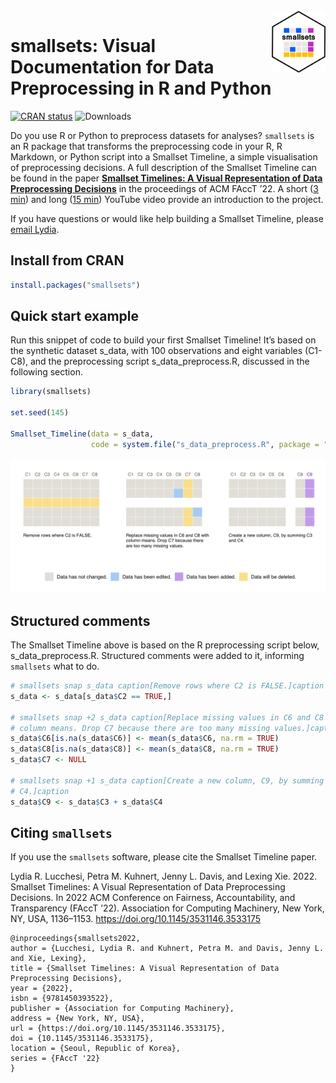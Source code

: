 
<br/>

<img src="man/figures/hex_sticker.png" width="17%" style="float: right;" style="display: block; padding= 1%" />

# smallsets: Visual Documentation for Data Preprocessing in R and Python

[![CRAN
status](https://www.r-pkg.org/badges/version/smallsets)](https://CRAN.R-project.org/package=smallsets)
![Downloads](https://cranlogs.r-pkg.org/badges/grand-total/smallsets)

Do you use R or Python to preprocess datasets for analyses? `smallsets`
is an R package that transforms the preprocessing code in your R, R Markdown, or Python
script into a Smallset Timeline, a simple visualisation of preprocessing
decisions. A full description of the Smallset Timeline can be found in
the paper [**Smallset Timelines: A Visual Representation of Data Preprocessing
Decisions**](https://dl.acm.org/doi/abs/10.1145/3531146.3533175) in the proceedings of ACM FAccT ’22. A short ([3 min](https://www.youtube.com/watch?v=_fpn02h3IUo)) and long ([15 min](https://www.youtube.com/watch?v=I_ksOv6rj1Y)) YouTube video provide an introduction to the project.

If you have questions or would like help building a Smallset Timeline, please [email Lydia](mailto:lydia.lucchesi@anu.edu.au).

## Install from CRAN

``` r
install.packages("smallsets")
```

## Quick start example

Run this snippet of code to build your first Smallset Timeline! It’s
based on the synthetic dataset s_data, with 100 observations and eight
variables (C1-C8), and the preprocessing script s_data_preprocess.R,
discussed in the following section.

``` r
library(smallsets)

set.seed(145)

Smallset_Timeline(data = s_data,
                  code = system.file("s_data_preprocess.R", package = "smallsets"))
```

![](man/figures/quick-start-example-1.png)

## Structured comments

The Smallset Timeline above is based on the R preprocessing script
below, s_data_preprocess.R. Structured comments were added to it,
informing `smallsets` what to do.

``` r
# smallsets snap s_data caption[Remove rows where C2 is FALSE.]caption
s_data <- s_data[s_data$C2 == TRUE,]

# smallsets snap +2 s_data caption[Replace missing values in C6 and C8 with 
# column means. Drop C7 because there are too many missing values.]caption
s_data$C6[is.na(s_data$C6)] <- mean(s_data$C6, na.rm = TRUE)
s_data$C8[is.na(s_data$C8)] <- mean(s_data$C8, na.rm = TRUE)
s_data$C7 <- NULL

# smallsets snap +1 s_data caption[Create a new column, C9, by summing C3 and
# C4.]caption
s_data$C9 <- s_data$C3 + s_data$C4
```

## Citing `smallsets`

If you use the `smallsets` software, please cite the Smallset Timeline
paper.

Lydia R. Lucchesi, Petra M. Kuhnert, Jenny L. Davis, and Lexing Xie.
2022. Smallset Timelines: A Visual Representation of Data Preprocessing
Decisions. In 2022 ACM Conference on Fairness, Accountability, and
Transparency (FAccT ’22). Association for Computing Machinery, New York,
NY, USA, 1136–1153. <https://doi.org/10.1145/3531146.3533175>

    @inproceedings{smallsets2022, 
    author = {Lucchesi, Lydia R. and Kuhnert, Petra M. and Davis, Jenny L. and Xie, Lexing}, 
    title = {Smallset Timelines: A Visual Representation of Data Preprocessing Decisions}, 
    year = {2022}, 
    isbn = {9781450393522}, 
    publisher = {Association for Computing Machinery}, 
    address = {New York, NY, USA}, 
    url = {https://doi.org/10.1145/3531146.3533175}, 
    doi = {10.1145/3531146.3533175}, 
    location = {Seoul, Republic of Korea}, 
    series = {FAccT '22}
    }
